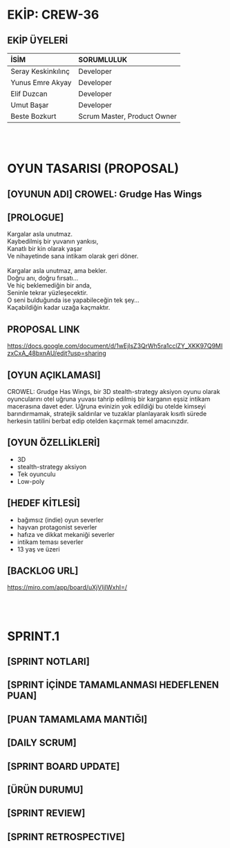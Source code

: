 # EKİP: CREW-36
## EKİP ÜYELERİ

| İSİM | SORUMLULUK | 
|:----------|:----------|
| Seray Keskinkılınç | Developer |
| Yunus Emre Akyay | Developer |
| Elif Duzcan | Developer |
| Umut Başar | Developer |
| Beste Bozkurt | Scrum Master, Product Owner |


<br><br>

# OYUN TASARISI (PROPOSAL) 
## [OYUNUN ADI] CROWEL: Grudge Has Wings
## [PROLOGUE]

Kargalar asla unutmaz. 
<br>
Kaybedilmiş bir yuvanın yankısı, 
<br>
Kanatlı bir kin olarak yaşar 
<br>
Ve nihayetinde sana intikam olarak geri döner. 
<br>
<br>
Kargalar asla unutmaz, ama bekler.
<br>
Doğru anı, doğru fırsatı…
<br>
Ve hiç beklemediğin bir anda,
<br>
Seninle tekrar yüzleşecektir.
<br>
O seni bulduğunda ise yapabileceğin tek şey…
<br>
Kaçabildiğin kadar uzağa kaçmaktır.

## PROPOSAL LINK 
https://docs.google.com/document/d/1wEjlsZ3QrWh5ra1cclZY_XKK97Q9MIzxCxA_48bxnAU/edit?usp=sharing

## [OYUN AÇIKLAMASI]

CROWEL: Grudge Has Wings, bir 3D stealth-strategy aksiyon oyunu olarak oyuncularını otel uğruna yuvası tahrip edilmiş bir karganın eşsiz intikam macerasına davet eder. Uğruna evinizin yok edildiği bu otelde kimseyi barındırmamak, stratejik saldırılar ve tuzaklar planlayarak kısıtlı sürede herkesin tatilini berbat edip otelden kaçırmak temel amacınızdır.

## [OYUN ÖZELLİKLERİ]
+ 3D
+ stealth-strategy aksiyon
+ Tek oyunculu
+ Low-poly
## [HEDEF KİTLESİ]
+ bağımsız (indie) oyun severler 
+ hayvan protagonist severler
+ hafıza ve dikkat mekaniği severler
+ intikam teması severler
+ 13 yaş ve üzeri

## [BACKLOG URL]
https://miro.com/app/board/uXjVIjIWxhI=/

<br><br>

# SPRINT.1

## [SPRINT NOTLARI]
## [SPRINT İÇİNDE TAMAMLANMASI HEDEFLENEN PUAN]
## [PUAN TAMAMLAMA MANTIĞI]
## [DAILY SCRUM]
## [SPRINT BOARD UPDATE]
## [ÜRÜN DURUMU]
## [SPRINT REVIEW]
## [SPRINT RETROSPECTIVE]

<br><br>



